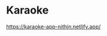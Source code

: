 # Karaoke

<a href="https://karaoke-app-nithin.netlify.app/">https://karaoke-app-nithin.netlify.app/</a>
